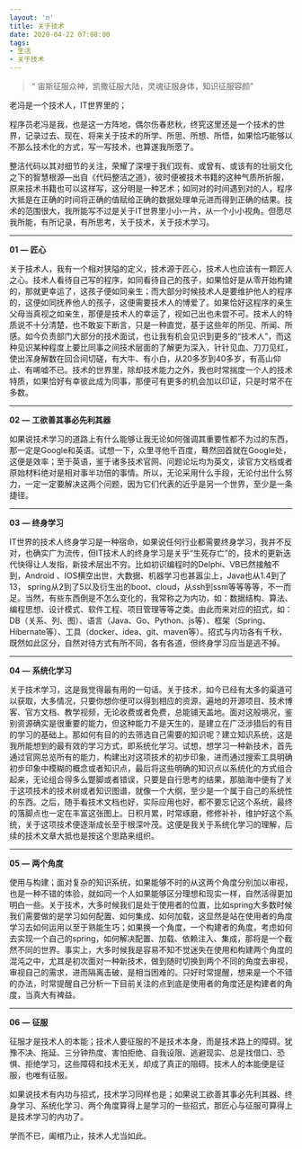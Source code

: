```yaml
---
layout: 'n'
title: 关于技术
date: 2020-04-22 07:08:00
tags: 
- 生活
- 关于技术
---
```


> “ 宙斯征服众神，凯撒征服大陆，灵魂征服身体，知识征服容颜”
>


老冯是一个技术人，IT世界里的；

程序员老冯是我，也是这一方阵地，偶尔伤春悲秋，终究这里还是一个技术的世界，记录过去、现在、将来关于技术的所学、所思、所想、所悟，如果恰巧能够以不那么技术化的方式，写一写技术，也算遂我所愿了。

整洁代码以其对细节的关注，荣耀了深埋于我们现有、或曾有、或该有的壮丽文化之下的智慧根源—出自《代码整洁之道》，彼时便被技术书籍的这种气质所折服，原来技术书籍也可以这样写，这分明是一种艺术；如同对的时间遇到对的人，程序大抵是在正确的时间将正确的值赋给正确的数据处理单元进而得到正确的结果。技术的范围很大，我所能写不过是关于IT世界里小小一片，从一个小小视角。但愿尽我所能，有所记录，有所思考，关于技术，关于技术学习。

------

**01**
**—**
**匠心**

关于技术人，我有一个相对狭隘的定义，技术源于匠心，技术人也应该有一颗匠人之心。技术人看待自己写的程序，如同看待自己的孩子，如果恰好是从零开始构建的，那就更幸运了，这孩子便如同亲生；而大部分时候技术人是要维护他人的程序的，这便如同抚养他人的孩子，这便需要技术人的博爱了。如果恰好这程序的亲生父母当真视之如亲生，那便是技术人的幸运了，视如己出也未尝不可。技术人的特质说不十分清楚，也不敢妄下断言，只是一种直觉，基于这些年的所见、所闻、所感。如今负责部门大部分的技术面试，也让我有机会见识到更多的“技术人”，而这种见识某种程度上要比同事之间技术层面的了解更为深入，针针见血、刀刀见红，使出浑身解数在回合间切磋，有大牛、有小白，从20多岁到40多岁，有高山仰止、有唏嘘不已。技术的世界里，除却技术能力之外，我也时常揣度一个人的技术特质，如果恰好有幸彼此成为同事，那便可有更多的机会加以印证，只是时常不在多数。

------

**02**
**—**
**工欲善其事必先利其器**

如果说技术学习的道路上有什么能够让我无论如何强调其重要性都不为过的东西，那一定是Google和英语。试想一下，众里寻他千百度，蓦然回首就在Google处，这便是效率；至于英语，鉴于诸多技术官网、问题论坛均为英文，读官方文档或者原始材料绝对是相对事半功倍的事情。所以，无论采用什么手段，无论付出什么努力，一定一定要解决这两个问题，因为它们代表的近乎是另一个世界，至少是一条捷径。

------

**03**
**—**
**终身学习**

IT世界的技术人终身学习是一种宿命，如果说任何行业都需要终身学习，我并不反对，也确实广为流传，但IT技术人的终身学习是关乎“生死存亡”的，技术的更新迭代快得让人发指，新技术层出不穷。比如初识编程时的Delphi、VB已然接触不到，Android 、IOS横空出世，大数据、机器学习也甚嚣尘上，Java也从1.4到了13， spring从2到了5以及衍生出的boot、cloud，从ssh到ssm等等等等，不一而足。当然，有些东西倒是不怎么变化的，我常称之为内功，如：数据结构、算法、编程思想、设计模式、软件工程、项目管理等等之类。由此而来对应的招式，如：DB（关系、列、图）、语言（Java、Go、Python、js等）、框架（Spring、Hibernate等）、工具（docker、idea、git、maven等）。招式与内功各有千秋，既然如此区分，自然对待方式有所不同，各有各道，但终身学习应当是逃不掉。

------

**04**
**—**
**系统化学习**

关于技术学习，这是我觉得最有用的一句话。关于技术，如今已经有太多的渠道可以获取，大多情况，只要你想你便可以得到相应的资源，遍地的开源项目、技术博客、官方文档、教学视频，无论收费或者免费，总能铺天盖地。面对这般境况，鉴别资源确实是很重要的能力，但这种能力不是天生的，是建立在广泛涉猎后的有目的学习的基础上。那如何有目的的去筛选自己需要的知识呢？建立知识系统，这是我所能想到的最有效的学习方式，即系统化学习。试想，想学习一种新技术，首先通过官网总览所有的能力，构建出对这项技术的初步印象，进而通过搜索工具明确初步印象中模糊的概念或者知识点，最后将这些明确的知识点以系统化的方式组合起来，无论组合得多么蹩脚或者错误，只要是自行思考的结果，那脑海中便有了关于这项技术的技术树或者知识图谱，就像一个大纲，至少是一个属于自己的系统性的东西。之后，随手看技术文档也好，实际应用也好，都不要忘记这个系统，最终的落脚点也一定在丰富这张图上。日积月累，时常琢磨，修修补补，维护好这个系统，关于这项技术便逐渐成长至于根深叶茂。这便是我关于系统化学习的理解，后续的技术文章大抵也是按这个思路来组织。

------

**05**
**—**
**两个角度**

使用与构建；面对复杂的知识系统，如果能够不时的从这两个角度分别加以审视，也是一种不错的体验，就如同一个人如果能够区分理想和现实一样，自然活得更加明白一些。关于技术，大多时候我们是处于使用者的位置，比如spring大多数时候我们需要做的是学习如何配置、如何集成、如何加载，这显然是站在使用者的角度学习去如何运用以至于熟能生巧；如果换一个角度，一个构建者的角度，考虑如何去实现一个自己的spring，如何解决配置、加载、依赖注入、集成，那将是一个截然不同的世界。事实上，大多时候我是容易不知不觉迷失在使用和构建两个角度的混沌之中，尤其是初次面对一种新技术，做到随时切换到两个不同的角度去审视，审视自己的需求，进而隔离击破，是相当困难的。只好时常提醒，想来是一个不错的办法，时常提醒自己分析一下目前关注的点到底是使用者的角度还是构建者的角度，当真大有裨益。

------

**06**
**—**
**征服**


征服才是技术人的本能；技术人要征服的不是技术本身，而是技术路上的障碍。犹豫不决、拖延、三分钟热度、害怕拒绝、自我设限、逃避现实、总是找借口、恐惧、拒绝学习，这些障碍和技术无关，却成了真正的阻碍。技术人的本能便是征服，也唯有征服。


如果说技术有内功与招式，技术学习同样也是；如果说工欲善其事必先利其器、终身学习、系统化学习、两个角度算得上是学习的一些招式，那匠心与征服可算得上是技术学习的内功了。

学而不已，阖棺乃止，技术人尤当如此。


